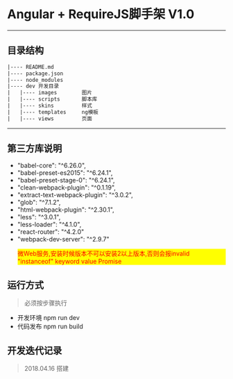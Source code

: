 # Angular + RequireJS脚手架 V1.0
> 

***

## 目录结构
```html
|---- README.md
|---- package.json
|---- node_modules
|---- dev 开发目录
|   |---- images        图片
|   |---- scripts       脚本库
|   |---- skins         样式
|   |---- templates     ng模板
|   |---- views         页面
```

***

## 第三方库说明

- "babel-core": "^6.26.0",
- "babel-preset-es2015": "^6.24.1",
- "babel-preset-stage-0": "^6.24.1",
- "clean-webpack-plugin": "^0.1.19",
- "extract-text-webpack-plugin": "^3.0.2",
- "glob": "^7.1.2",
- "html-webpack-plugin": "^2.30.1",
- "less": "^3.0.1",
- "less-loader": "^4.1.0",
- "react-router": "^4.2.0"
- "webpack-dev-server": "^2.9.7"<p style="background:yellow; color:red; font-size:14px;">微Web服务,安装时候版本不可以安装2以上版本,否则会报invalid "instanceof" keyword value Promise</p>  

## 运行方式
> 必须按步骤执行

* 开发环境 npm run dev
* 代码发布 npm run build

## 开发迭代记录
> 2018.04.16    搭建